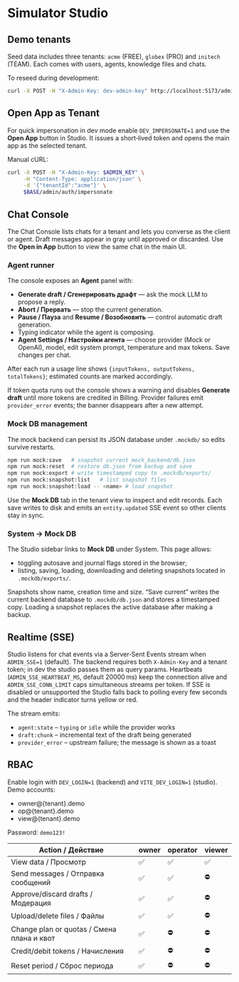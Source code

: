 # Simulator Studio

## Demo tenants

Seed data includes three tenants: `acme` (FREE), `globex` (PRO) and `initech` (TEAM). Each comes with users, agents, knowledge files and chats.

To reseed during development:

```bash
curl -X POST -H "X-Admin-Key: dev-admin-key" http://localhost:5173/admin/dev/seed/reset
```

## Open App as Tenant

For quick impersonation in dev mode enable `DEV_IMPERSONATE=1` and use the **Open App** button in Studio. It issues a short‑lived token and opens the main app as the selected tenant.

Manual cURL:

```bash
curl -X POST -H "X-Admin-Key: $ADMIN_KEY" \
     -H "Content-Type: application/json" \
     -d '{"tenantId":"acme"}' \
     $BASE/admin/auth/impersonate
```

## Chat Console

The Chat Console lists chats for a tenant and lets you converse as the client or agent. Draft messages appear in gray until approved or discarded. Use the **Open in App** button to view the same chat in the main UI.

### Agent runner

The console exposes an **Agent** panel with:

- **Generate draft / Сгенерировать драфт** — ask the mock LLM to propose a reply.
- **Abort / Прервать** — stop the current generation.
- **Pause / Пауза** and **Resume / Возобновить** — control automatic draft generation.
- Typing indicator while the agent is composing.
- **Agent Settings / Настройки агента** — choose provider (Mock or OpenAI), model, edit system prompt, temperature and max tokens. Save changes per chat.

After each run a usage line shows `{inputTokens, outputTokens, totalTokens}`; estimated counts are marked accordingly.

If token quota runs out the console shows a warning and disables **Generate draft** until more tokens are credited in Billing. Provider failures emit `provider_error` events; the banner disappears after a new attempt.

### Mock DB management

The mock backend can persist its JSON database under `.mockdb/` so edits survive restarts.

```bash
npm run mock:save   # snapshot current mock_backend/db.json
npm run mock:reset  # restore db.json from backup and save
npm run mock:export # write timestamped copy to .mockdb/exports/
npm run mock:snapshot:list   # list snapshot files
npm run mock:snapshot:load -- <name> # load snapshot
```

Use the **Mock DB** tab in the tenant view to inspect and edit records. Each save writes to disk and emits an `entity.updated` SSE event so other clients stay in sync.

### System → Mock DB

The Studio sidebar links to **Mock DB** under System. This page allows:

- toggling autosave and journal flags stored in the browser;
- listing, saving, loading, downloading and deleting snapshots located in `.mockdb/exports/`.

Snapshots show name, creation time and size. “Save current” writes the current backend database to `.mockdb/db.json` and stores a timestamped copy. Loading a snapshot replaces the active database after making a backup.

## Realtime (SSE)

Studio listens for chat events via a Server‑Sent Events stream when `ADMIN_SSE=1` (default). The backend requires both `X-Admin-Key` and a tenant token; in dev the studio passes them as query params. Heartbeats (`ADMIN_SSE_HEARTBEAT_MS`, default 20000 ms) keep the connection alive and `ADMIN_SSE_CONN_LIMIT` caps simultaneous streams per token. If SSE is disabled or unsupported the Studio falls back to polling every few seconds and the header indicator turns yellow or red.

The stream emits:

- `agent:state` – `typing` or `idle` while the provider works
- `draft:chunk` – incremental text of the draft being generated
- `provider_error` – upstream failure; the message is shown as a toast

## RBAC

Enable login with `DEV_LOGIN=1` (backend) and `VITE_DEV_LOGIN=1` (studio). Demo accounts:

- owner@{tenant}.demo
- op@{tenant}.demo
- view@{tenant}.demo

Password: `demo123!`

| Action / Действие              | owner | operator | viewer |
| ----------------------------- | ----- | -------- | ------ |
| View data / Просмотр          | ✅     | ✅        | ✅      |
| Send messages / Отправка сообщений | ✅ | ✅ | ⛔ |
| Approve/discard drafts / Модерация | ✅ | ✅ | ⛔ |
| Upload/delete files / Файлы   | ✅     | ✅        | ⛔      |
| Change plan or quotas / Смена плана и квот | ✅ | ⛔ | ⛔ |
| Credit/debit tokens / Начисления | ✅ | ⛔ | ⛔ |
| Reset period / Сброс периода | ✅ | ⛔ | ⛔ |
